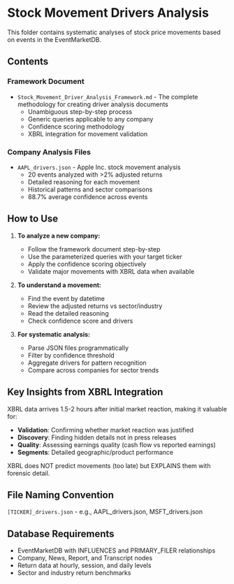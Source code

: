 # Stock Movement Drivers Analysis

This folder contains systematic analyses of stock price movements based on events in the EventMarketDB.

## Contents

### Framework Document
- `Stock_Movement_Driver_Analysis_Framework.md` - The complete methodology for creating driver analysis documents
  - Unambiguous step-by-step process
  - Generic queries applicable to any company
  - Confidence scoring methodology
  - XBRL integration for movement validation

### Company Analysis Files
- `AAPL_drivers.json` - Apple Inc. stock movement analysis
  - 20 events analyzed with >2% adjusted returns
  - Detailed reasoning for each movement
  - Historical patterns and sector comparisons
  - 88.7% average confidence across events

## How to Use

1. **To analyze a new company:**
   - Follow the framework document step-by-step
   - Use the parameterized queries with your target ticker
   - Apply the confidence scoring objectively
   - Validate major movements with XBRL data when available

2. **To understand a movement:**
   - Find the event by datetime
   - Review the adjusted returns vs sector/industry
   - Read the detailed reasoning
   - Check confidence score and drivers

3. **For systematic analysis:**
   - Parse JSON files programmatically
   - Filter by confidence threshold
   - Aggregate drivers for pattern recognition
   - Compare across companies for sector trends

## Key Insights from XBRL Integration

XBRL data arrives 1.5-2 hours after initial market reaction, making it valuable for:
- **Validation**: Confirming whether market reaction was justified
- **Discovery**: Finding hidden details not in press releases
- **Quality**: Assessing earnings quality (cash flow vs reported earnings)
- **Segments**: Detailed geographic/product performance

XBRL does NOT predict movements (too late) but EXPLAINS them with forensic detail.

## File Naming Convention
`[TICKER]_drivers.json` - e.g., AAPL_drivers.json, MSFT_drivers.json

## Database Requirements
- EventMarketDB with INFLUENCES and PRIMARY_FILER relationships
- Company, News, Report, and Transcript nodes
- Return data at hourly, session, and daily levels
- Sector and industry return benchmarks